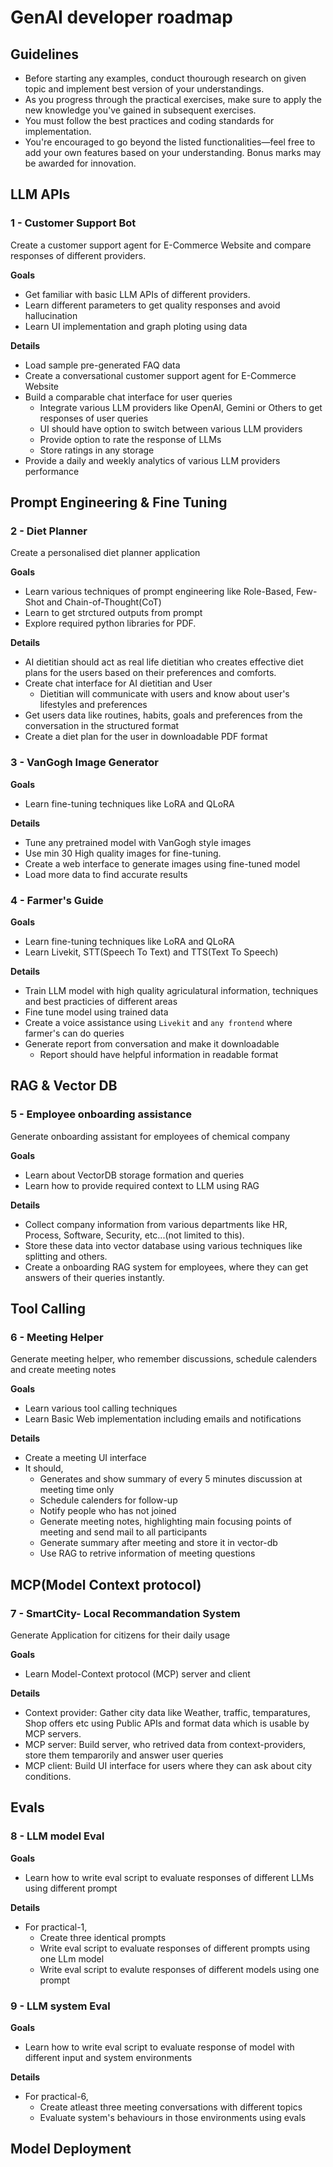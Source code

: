 # GenAI developer roadmap

## Guidelines

- Before starting any examples, conduct thourough research on given topic and implement best version of your understandings.
- As you progress through the practical exercises, make sure to apply the new knowledge you've gained in subsequent exercises.
- You must follow the best practices and coding standards for implementation.
- You're encouraged to go beyond the listed functionalities—feel free to add your own features based on your understanding. Bonus marks may be awarded for innovation.

## LLM APIs

### **1 - Customer Support Bot**
Create a customer support agent for E-Commerce Website and compare responses of different providers.

**Goals**
- Get familiar with basic LLM APIs of different providers.
- Learn different parameters to get quality responses and avoid hallucination
- Learn UI implementation and graph ploting using data

**Details**
- Load sample pre-generated FAQ data
- Create a conversational customer support agent for E-Commerce Website 
- Build a comparable chat interface for user queries
  - Integrate various LLM providers like OpenAI, Gemini or Others to get responses of user queries
  - UI should have option to switch between various LLM providers
  - Provide option to rate the response of LLMs
  - Store ratings in any storage
- Provide a daily and weekly analytics of various LLM providers performance

## Prompt Engineering & Fine Tuning

### **2 - Diet Planner**
Create a personalised diet planner application

**Goals**
- Learn various techniques of prompt engineering like Role-Based, Few-Shot and Chain-of-Thought(CoT)
- Learn to get strctured outputs from prompt
- Explore required python libraries for PDF.

**Details**
- AI dietitian should act as real life dietitian who creates effective diet plans for the users based on their preferences and comforts. 
- Create chat interface for AI dietitian and User 
  - Dietitian will communicate with users and know about user's lifestyles and preferences
- Get users data like routines, habits, goals and preferences from the conversation in the structured format
- Create a diet plan for the user in downloadable PDF format

### **3 - VanGogh Image Generator**

**Goals**
- Learn fine-tuning techniques like LoRA and QLoRA

**Details**
- Tune any pretrained model with VanGogh style images
- Use min 30 High quality images for fine-tuning.
- Create a web interface to generate images using fine-tuned model
- Load more data to find accurate results

### **4 - Farmer's Guide**

**Goals**
- Learn fine-tuning techniques like LoRA and QLoRA
- Learn Livekit, STT(Speech To Text) and TTS(Text To Speech)

**Details**
- Train LLM model with high quality agriculatural information, techniques and best practicies of different areas
- Fine tune model using trained data
- Create a voice assistance using `Livekit` and `any frontend` where farmer's can do queries
- Generate report from conversation and make it downloadable
  - Report should have helpful information in readable format

## RAG & Vector DB

### **5 - Employee onboarding assistance**
Generate onboarding assistant for employees of chemical company

**Goals**
- Learn about VectorDB storage formation and queries 
- Learn how to provide required context to LLM using RAG

**Details**
- Collect company information from various departments like HR, Process, Software, Security, etc...(not limited to this).
- Store these data into vector database using various techniques like splitting and others. 
- Create a onboarding RAG system for employees, where they can get answers of their queries instantly.

## Tool Calling 

### **6 - Meeting Helper**
Generate meeting helper, who remember discussions, schedule calenders and create meeting notes

**Goals**
- Learn various tool calling techniques
- Learn Basic Web implementation including emails and notifications

**Details**
- Create a meeting UI interface
- It should,
  - Generates and show summary of every 5 minutes discussion at meeting time only
  - Schedule calenders for follow-up
  - Notify people who has not joined
  - Generate meeting notes, highlighting main focusing points of meeting and send mail to all participants
  - Generate summary after meeting and store it in vector-db
  - Use RAG to retrive information of meeting questions


## MCP(Model Context protocol)

### **7 - SmartCity- Local Recommandation System**
Generate Application for citizens for their daily usage

**Goals**
- Learn Model-Context protocol (MCP) server and client

**Details**
- Context provider: Gather city data like Weather, traffic, temparatures, Shop offers etc using Public APIs and format data which is usable by MCP servers.
- MCP server: Build server, who retrived data from context-providers, store them temparorily and answer user queries
- MCP client: Build UI interface for users where they can ask about city conditions. 

## Evals

### **8 - LLM model Eval**

**Goals**
- Learn how to write eval script to evaluate responses of different LLMs using different prompt

**Details**
- For practical-1,
  - Create three identical prompts 
  - Write eval script to evaluate responses of different prompts using one LLm model
  - Write eval script to evalute responses of different models using one prompt

### **9 - LLM system Eval**

**Goals**
- Learn how to write eval script to evaluate response of model with different input and system environments

**Details**
- For practical-6,
  - Create atleast three meeting conversations with different topics
  - Evaluate system's behaviours in those environments using evals

## Model Deployment
